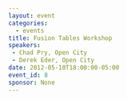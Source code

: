 ```yaml
---
layout: event
categories: 
  - events
title: Fusion Tables Workshop
speakers:
 - Chad Pry, Open City
 - Derek Eder, Open City
date: 2012-05-10T18:00:00-05:00
event_id: 8
sponsor: None
---
```



